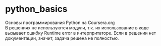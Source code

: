# python_basics
Основы программирования Python на Coursera.org <br>
В решениях не используются модули, т.к. их использование в коде вызывает ошибку Runtime error в интерпритаторе.
Если в решении нет документации, значит, задача решена не полностью.